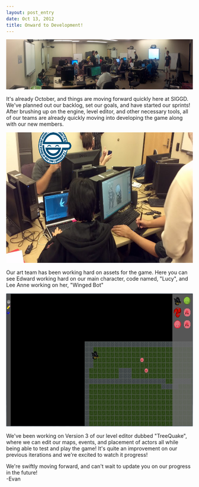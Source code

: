 ```yaml
---
layout: post_entry
date: Oct 13, 2012
title: Onward to Development!
---
```

<img alt="Team Panorama" src="/img/2012-10-13-teampanorama.jpg" style="width: 625px; height: 135px;">

It's already October, and things are moving forward quickly here at SIGGD. We've planned out our backlog, set our goals, and have started our sprints! After brushing up on the engine, level editor, and other necessary tools, all of our teams are already quickly moving into developing the game along with our new members.

<img alt="Ramon didn't like the face he made." src="/img/2012-10-13-artteamworking.png" style="width: 625px; height: 352px;">

Our art team has been working hard on assets for the game. Here you can see Edward working hard on our main character, code named, "Lucy", and Lee Anne working on her, "Winged Bot"

<img alt="" src="/img/2012-10-13-leveleditorsnapshot.png" style="width: 625px; height: 359px;">

We've been working on Version 3 of our level editor dubbed "TreeQuake", where we can edit our maps, events, and placement of actors all while being able to test and play the game! It's quite an improvement on our previous iterations and we're excited to watch it progress!  

We're swiftly moving forward, and can't wait to update you on our progress in the future!  
-Evan